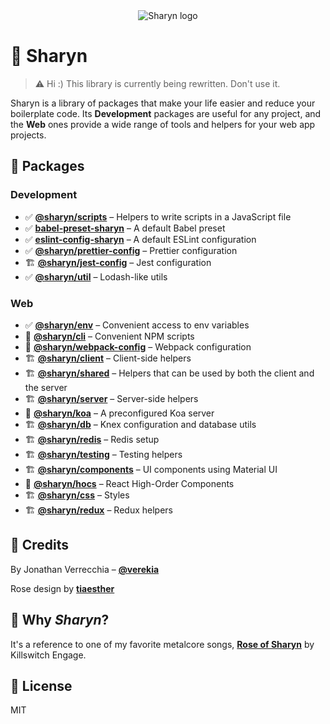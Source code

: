 <!-- markdownlint-disable no-inline-html -->
<!-- markdownlint-disable first-line-h1 -->

<div align="center">
  <img src="https://user-images.githubusercontent.com/40995577/42487947-ea40d256-840b-11e8-8acc-50e62a3226b7.png" alt="Sharyn logo">
</div>

# 🌹 Sharyn

> ⚠️ Hi :) This library is currently being rewritten. Don't use it.

Sharyn is a library of packages that make your life easier and reduce your boilerplate code. Its **Development** packages are useful for any project, and the **Web** ones provide a wide range of tools and helpers for your web app projects.

## 🌹 Packages

### Development

- ✅ [**@sharyn/scripts**](https://github.com/sharynjs/sharyn-scripts) – Helpers to write scripts in a JavaScript file
- ✅ [**babel-preset-sharyn**](https://github.com/sharynjs/babel-preset-sharyn) – A default Babel preset
- ✅ [**eslint-config-sharyn**](https://github.com/sharynjs/eslint-config-sharyn) – A default ESLint configuration
- ✅ [**@sharyn/prettier-config**](https://github.com/sharynjs/prettier-config-sharyn) – Prettier configuration
- 🏗️ [**@sharyn/jest-config**](https://github.com/sharynjs/sharyn/blob/master/packages/jest-config/README.md) – Jest configuration
- ✅ [**@sharyn/util**](https://github.com/sharynjs/sharyn-util) – Lodash-like utils

### Web

- ✅ [**@sharyn/env**](https://github.com/sharynjs/sharyn-env) – Convenient access to env variables
- 🛑 [**@sharyn/cli**](https://github.com/sharynjs/sharyn/blob/master/packages/cli/README.md) – Convenient NPM scripts
- 🛑 [**@sharyn/webpack-config**](https://github.com/sharynjs/sharyn/blob/master/packages/webpack-config/README.md) – Webpack configuration
- 🏗️ [**@sharyn/client**](https://github.com/sharynjs/sharyn/blob/master/packages/client/README.md) – Client-side helpers
- 🏗️ [**@sharyn/shared**](https://github.com/sharynjs/sharyn/blob/master/packages/shared/README.md) – Helpers that can be used by both the client and the server
- 🏗️ [**@sharyn/server**](https://github.com/sharynjs/sharyn/blob/master/packages/server/README.md) – Server-side helpers
- 🛑 [**@sharyn/koa**](https://github.com/sharynjs/sharyn/blob/master/packages/koa/README.md) – A preconfigured Koa server
- 🏗️ [**@sharyn/db**](https://github.com/sharynjs/sharyn/blob/master/packages/db/README.md) – Knex configuration and database utils
- 🏗️ [**@sharyn/redis**](https://github.com/sharynjs/sharyn/blob/master/packages/redis/README.md) – Redis setup
- 🏗️ [**@sharyn/testing**](https://github.com/sharynjs/sharyn/blob/master/packages/testing/README.md) – Testing helpers
- 🏗️ [**@sharyn/components**](https://github.com/sharynjs/sharyn/blob/master/packages/components/README.md) – UI components using Material UI
- 🛑 [**@sharyn/hocs**](https://github.com/sharynjs/sharyn/blob/master/packages/hocs/README.md) – React High-Order Components
- 🏗️ [**@sharyn/css**](https://github.com/sharynjs/sharyn/blob/master/packages/css/README.md) – Styles
- 🏗️ [**@sharyn/redux**](https://github.com/sharynjs/sharyn/blob/master/packages/redux/README.md) – Redux helpers

## 🌹 Credits

By Jonathan Verrecchia – [**@verekia**](https://github.com/verekia)

Rose design by [**tiaesther**](https://pngtree.com/tiaesther_4360?type=1)

<!-- markdownlint-disable no-trailing-punctuation -->

## 🌹 Why _Sharyn_?

It's a reference to one of my favorite metalcore songs, [**Rose of Sharyn**](https://www.youtube.com/watch?v=PgMsACFMIq8) by Killswitch Engage.

## 🌹 License

MIT
